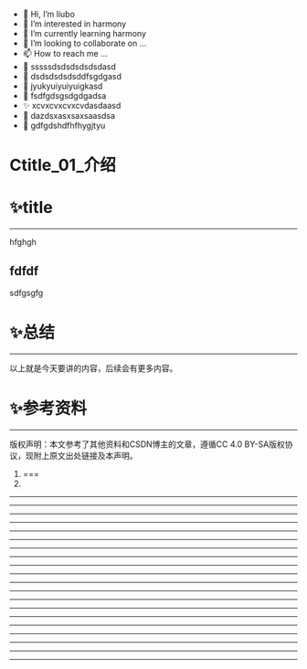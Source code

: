 * 👋 Hi, I’m liubo
* 👀 I’m interested in harmony
* 🌱 I’m currently learning harmony
* 💞️ I’m looking to collaborate on ...
* 📫 How to reach me ...
* 📇 sssssdsdsdsdsdsdasd
* 🎃 dsdsdsdsdsddfsgdgasd
* 🍺 jyukyuiyuiyuigkasd
* 🍥 fsdfgdsgsdgdgadsa
* ✨ xcvxcvxcvxcvdasdaasd
* 🍰 dazdsxasxsaxsaasdsa
* 🚨 gdfgdshdfhfhygjtyu


# Ctitle_01_介绍

# ✨title
---
hfghgh

## fdfdf
sdfgsgfg









# ✨总结
---
以上就是今天要讲的内容，后续会有更多内容。



# ✨参考资料
---
版权声明：本文参考了其他资料和CSDN博主的文章，遵循CC 4.0 BY-SA版权协议，现附上原文出处链接及本声明。
1. ===
2. 



---
---
---
---
---
---
---
---
---
---
---
---
---
---
---
---
---
---
---
---
